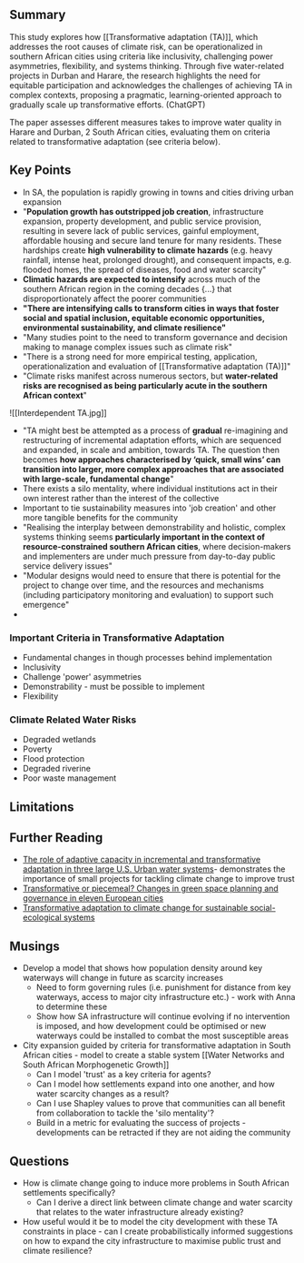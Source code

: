 ## Summary
This study explores how [[Transformative adaptation (TA)]], which addresses the root causes of climate risk, can be operationalized in southern African cities using criteria like inclusivity, challenging power asymmetries, flexibility, and systems thinking. Through five water-related projects in Durban and Harare, the research highlights the need for equitable participation and acknowledges the challenges of achieving TA in complex contexts, proposing a pragmatic, learning-oriented approach to gradually scale up transformative efforts. (ChatGPT)

The paper assesses different measures takes to improve water quality in Harare and Durban, 2 South African cities, evaluating them on criteria related to transformative adaptation (see criteria below).
## Key Points

- In SA, the population is rapidly growing in towns and cities driving urban expansion
- "**Population growth has outstripped job creation**, infrastructure expansion, property development, and public service provision, resulting in severe lack of public services, gainful employment, affordable housing and secure land tenure for many residents. These hardships create **high vulnerability to climate hazards** (e.g. heavy rainfall, intense heat, prolonged drought), and consequent impacts, e.g. flooded homes, the spread of diseases, food and water scarcity"
- **Climatic hazards are expected to intensify** across much of the southern African region in the coming decades {...} that disproportionately affect the poorer communities
- **"There are intensifying calls to transform cities in ways that foster social and spatial inclusion, equitable economic opportunities, environmental sustainability, and climate resilience"**
- "Many studies point to the need to transform governance and decision making to manage complex issues such as climate risk"
- "There is a strong need for more empirical testing, application, operationalization and evaluation of [[Transformative adaptation (TA)]]"
- "Climate risks manifest across numerous sectors, but **water-related risks are recognised as being particularly acute in the southern African context**"

![[Interdependent TA.jpg]]

- "TA might best be attempted as a process of **gradual** re-imagining and restructuring of incremental adaptation efforts, which are sequenced and expanded, in scale and ambition, towards TA. The question then becomes **how approaches characterised by ‘quick, small wins’ can transition into larger, more complex approaches that are associated with large-scale, fundamental change**"
- There exists a silo mentality, where individual institutions act in their own interest rather than the interest of the collective
- Important to tie sustainability measures into 'job creation' and other more tangible benefits for the community
- "Realising the interplay between demonstrability and holistic, complex systems thinking seems **particularly important in the context of resource-constrained southern African cities**, where decision-makers and implementers are under much pressure from day-to-day public service delivery issues"
- "Modular designs would need to ensure that there is potential for the project to change over time, and the resources and mechanisms (including participatory monitoring and evaluation) to support such emergence"
- 
### Important Criteria in Transformative Adaptation

- Fundamental changes in though processes behind implementation
- Inclusivity
- Challenge 'power' asymmetries 
- Demonstrability - must be possible to implement 
- Flexibility
### Climate Related Water Risks

- Degraded wetlands
- Poverty
- Flood protection
- Degraded riverine
- Poor waste management
## Limitations

## Further Reading

 - [The role of adaptive capacity in incremental and transformative adaptation in three large U.S. Urban water systems](https://www.sciencedirect.com/science/article/pii/S0959378023000158)- demonstrates the importance of small projects for tackling climate change to improve trust
 - [Transformative or piecemeal? Changes in green space planning and governance in eleven European cities](https://www.tandfonline.com/doi/full/10.1080/09654313.2022.2139594)
 - [Transformative adaptation to climate change for sustainable social-ecological systems](https://www.sciencedirect.com/science/article/pii/S1462901119305337)
## Musings

- Develop a model that shows how population density around key waterways will change in future as scarcity increases
	- Need to form governing rules (i.e. punishment for distance from key waterways, access to major city infrastructure etc.) - work with Anna to determine these
	- Show how SA infrastructure will continue evolving if no intervention is imposed, and how development could be optimised or new waterways could be installed to combat the most susceptible areas
- City expansion guided by criteria for transformative adaptation in South African cities - model to create a stable system [[Water Networks and South African Morphogenetic Growth]]
	- Can I model 'trust' as a key criteria for agents?
	- Can I model how settlements expand into one another, and how water scarcity changes as a result?
	- Can I use Shapley values to prove that communities can all benefit from collaboration to tackle the 'silo mentality'?
	- Build in a metric for evaluating the success of projects - developments can be retracted if they are not aiding the community
## Questions

- How is climate change going to induce more problems in South African settlements specifically?
	- Can I derive a direct link between climate change and water scarcity that relates to the water infrastructure already existing?
- How useful would it be to model the city development with these TA constraints in place - can I create probabilistically informed suggestions on how to expand the city infrastructure to maximise public trust and climate resilience?